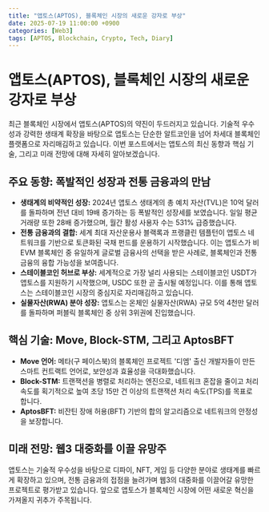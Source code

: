 ```yaml
---
title: "앱토스(APTOS), 블록체인 시장의 새로운 강자로 부상"
date: 2025-07-19 11:00:00 +0900
categories: [Web3]
tags: [APTOS, Blockchain, Crypto, Tech, Diary]
---
```


# 앱토스(APTOS), 블록체인 시장의 새로운 강자로 부상

최근 블록체인 시장에서 앱토스(APTOS)의 약진이 두드러지고 있습니다. 기술적 우수성과 강력한 생태계 확장을 바탕으로 앱토스는 단순한 알트코인을 넘어 차세대 블록체인 플랫폼으로 자리매김하고 있습니다. 이번 포스트에서는 앱토스의 최신 동향과 핵심 기술, 그리고 미래 전망에 대해 자세히 알아보겠습니다.

## **주요 동향: 폭발적인 성장과 전통 금융과의 만남**

- **생태계의 비약적인 성장:** 2024년 앱토스 생태계의 총 예치 자산(TVL)은 10억 달러를 돌파하며 전년 대비 19배 증가하는 등 폭발적인 성장세를 보였습니다. 일일 평균 거래량 또한 28배 증가했으며, 월간 활성 사용자 수는 531% 급증했습니다.
- **전통 금융과의 결합:** 세계 최대 자산운용사 블랙록과 프랭클린 템플턴이 앱토스 네트워크를 기반으로 토큰화된 국채 펀드를 운용하기 시작했습니다. 이는 앱토스가 비EVM 블록체인 중 유일하게 글로벌 금융사의 선택을 받은 사례로, 블록체인과 전통 금융의 융합 가능성을 보여줍니다.
- **스테이블코인 허브로 부상:** 세계적으로 가장 널리 사용되는 스테이블코인 USDT가 앱토스를 지원하기 시작했으며, USDC 또한 곧 출시될 예정입니다. 이를 통해 앱토스는 스테이블코인 시장의 중심지로 자리매김하고 있습니다.
- **실물자산(RWA) 분야 성장:** 앱토스는 온체인 실물자산(RWA) 규모 5억 4천만 달러를 돌파하며 퍼블릭 블록체인 중 상위 3위권에 진입했습니다.

## **핵심 기술: Move, Block-STM, 그리고 AptosBFT**

- **Move 언어:** 메타(구 페이스북)의 블록체인 프로젝트 '디엠' 출신 개발자들이 만든 스마트 컨트랙트 언어로, 보안성과 효율성을 극대화했습니다.
- **Block-STM:** 트랜잭션을 병렬로 처리하는 엔진으로, 네트워크 혼잡을 줄이고 처리 속도를 획기적으로 높여 초당 15만 건 이상의 트랜잭션 처리 속도(TPS)를 목표로 합니다.
- **AptosBFT:** 비잔틴 장애 허용(BFT) 기반의 합의 알고리즘으로 네트워크의 안정성을 보장합니다.

## **미래 전망: 웹3 대중화를 이끌 유망주**

앱토스는 기술적 우수성을 바탕으로 디파이, NFT, 게임 등 다양한 분야로 생태계를 빠르게 확장하고 있으며, 전통 금융과의 접점을 늘려가며 웹3의 대중화를 이끌어갈 유망한 프로젝트로 평가받고 있습니다. 앞으로 앱토스가 블록체인 시장에 어떤 새로운 혁신을 가져올지 귀추가 주목됩니다.
